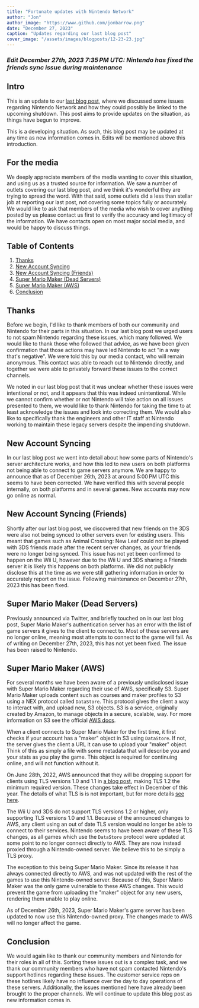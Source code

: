 ```yaml
---
title: "Fortunate updates with Nintendo Network"
author: "Jon"
author_image: "https://www.github.com/jonbarrow.png"
date: "December 27, 2023"
caption: "Updates regarding our last blog post"
cover_image: "/assets/images/blogposts/12-23-23.jpg"
---
```


### *Edit December 27th, 2023 7:35 PM UTC: Nintendo has fixed the friends sync issue during maintenance*

## Intro
This is an update to our [last blog post](https://pretendo.network/blog/12-23-23), where we discussed some issues regarding Nintendo Network and how they could possibly be linked to the upcoming shutdown. This post aims to provide updates on the situation, as things have begun to improve.

This is a developing situation. As such, this blog post may be updated at any time as new information comes in. Edits will be mentioned above this introduction.

## For the media
We deeply appreciate members of the media wanting to cover this situation, and using us as a trusted source for information. We saw a number of outlets covering our last blog post, and we think it's wonderful they are trying to spread the word. With that said, some outlets did a less than stellar job at reporting our last post, not covering some topics fully or accurately. We would like to ask that members of the media who wish to cover anything posted by us please contact us first to verify the accuracy and legitimacy of the information. We have contacts open on most major social media, and would be happy to discuss things.

## Table of Contents
1. [Thanks](#thanks)
2. [New Account Syncing](#new-account-syncing)
2. [New Account Syncing (Friends)](#new-account-syncing-friends)
3. [Super Mario Maker (Dead Servers)](#super-mario-maker-dead-servers)
4. [Super Mario Maker (AWS)](#super-mario-maker)
5. [Conclusion](#conclusion)

## Thanks
Before we begin, I'd like to thank members of both our community and Nintendo for their parts in this situation. In our last blog post we urged users to not spam Nintendo regarding these issues, which many followed. We would like to thank those who followed that advice, as we have been given confirmation that those actions may have led Nintendo to act "in a way that's negative". We were told this by our media contact, who will remain anonymous. This contact was able to reach out to Nintendo directly, and together we were able to privately forward these issues to the correct channels.

We noted in our last blog post that it was unclear whether these issues were intentional or not, and it appears that this was indeed unintentional. While we cannot confirm whether or not Nintendo will take action on all issues presented to them, we would like to thank Nintendo for taking the time to at least acknowledge the issues and look into correcting them. We would also like to specifically thank the engineers and other IT staff at Nintendo working to maintain these legacy servers despite the impending shutdown.

## New Account Syncing
In our last blog post we went into detail about how some parts of Nintendo's server architecture works, and how this led to new users on both platforms not being able to connect to game servers anymore. We are happy to announce that as of December 26th, 2023 at around 5:00 PM UTC this seems to have been corrected. We have verified this with several people internally, on both platforms and in several games. New accounts may now go online as normal.

## New Account Syncing (Friends)
Shortly after our last blog post, we discovered that new friends on the 3DS were also not being synced to other servers even for existing users. This meant that games such as Animal Crossing: New Leaf could not be played with 3DS friends made after the recent server changes, as your friends were no longer being synced. This issue has not yet been confirmed to happen on the Wii U, however due to the Wii U and 3DS sharing a Friends server it is likely this happens on both platforms. We did not publicly disclose this at the time as we were still gathering information in order to accurately report on the issue. Following maintenance on December 27th, 2023 this has been fixed.

## Super Mario Maker (Dead Servers)
Previously announced via Twitter, and briefly touched on in our last blog post, Super Mario Maker's authentication server has an error with the list of game servers it gives to the client to connect to. Most of these servers are no longer online, meaning most attempts to connect to the game will fail. As of writing on December 27th, 2023, this has not yet been fixed. The issue has been raised to Nintendo.

## Super Mario Maker (AWS)
For several months we have been aware of a previously undisclosed issue with Super Mario Maker regarding their use of AWS, specifically S3. Super Mario Maker uploads content such as courses and maker profiles to S3 using a NEX protocol called `DataStore`. This protocol gives the client a way to interact with, and upload new, S3 objects. S3 is a service, originally created by Amazon, to manage objects in a secure, scalable, way. For more information on S3 see the official [AWS docs](https://docs.aws.amazon.com/AmazonS3/latest/userguide/Welcome.html).

When a client connects to Super Mario Maker for the first time, it first checks if your account has a "maker" object in S3 using `DataStore`. If not, the server gives the client a URL it can use to upload your "maker" object. Think of this as simply a file with some metadata that will describe you and your stats as you play the game. This object is required for continuing online, and will not function without it.

On June 28th, 2022, AWS announced that they will be dropping support for clients using TLS versions 1.0 and 1.1 in [a blog post](https://aws.amazon.com/blogs/security/tls-1-2-required-for-aws-endpoints/), making TLS 1.2 the minimum required version. These changes take effect in December of this year. The details of what TLS is is not important, but for more details [see here](https://www.cloudflare.com/learning/ssl/transport-layer-security-tls/).

The Wii U and 3DS do not support TLS versions 1.2 or higher, only supporting TLS versions 1.0 and 1.1. Because of the announced changes to AWS, any client using an out of date TLS version would no longer be able to connect to their services. Nintendo seems to have been aware of these TLS changes, as all games which use the `DataStore` protocol were updated at some point to no longer connect directly to AWS. They are now instead proxied through a Nintendo-owned server. We believe this to be simply a TLS proxy.

The exception to this being Super Mario Maker. Since its release it has always connected directly to AWS, and was not updated with the rest of the games to use this Nintendo-owned server. Because of this, Super Mario Maker was the only game vulnerable to these AWS changes. This would prevent the game from uploading the "maker" object for any new users, rendering them unable to play online.

As of December 26th, 2023, Super Mario Maker's game server has been updated to now use this Nintendo-owned proxy. The changes made to AWS will no longer affect the game.

## Conclusion
We would again like to thank our community members and Nintendo for their roles in all of this. Sorting these issues out is a complex task, and we thank our community members who have not spam contacted Nintendo's support hotlines regarding these issues. The customer service reps on these hotlines likely have no influence over the day to day operations of these servers. Additionally, the issues mentioned here have already been brought to the proper channels. We will continue to update this blog post as new information comes in.
